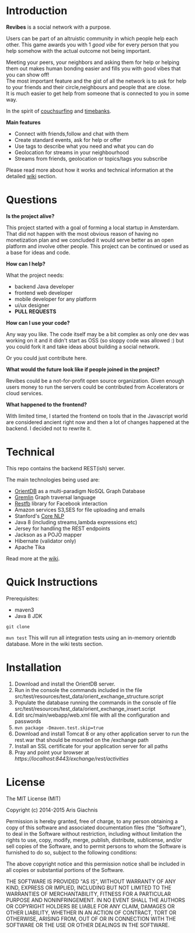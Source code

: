 # Introduction

**Revibes** is a social network with a purpose.

Users can be part of an altruistic community in which people help each other. This game awards you with 1 *good vibe* for every person that you help somehow with the actual outcome not being important.

Meeting your peers, your neighbors and asking them for help or helping them out makes human bonding easier and fills you with good vibes that you can show off!  
The most important feature and the gist of all the network is to ask for help to your friends and their circle,neighbours and people that are close.  
It is much easier to get help from someone that is connected to you in some way.

In the spirit of [couchsurfing](http://www.couchsurfing.com) and [timebanks](https://en.wikipedia.org/wiki/Time-based_currency).

**Main features**

* Connect with friends,follow and chat with them
* Create standard events, ask for help or offer
* Use tags to describe what you need and what you can do
* Geolocation for streams in your neighbourhood
* Streams from friends, geolocation or topics/tags you subscribe

Please read more about how it works and technical information at  the detailed [wiki](https://github.com/arisAlexis/revibes-server/wiki/) section.

# Questions

**Is the project alive?**

This project started with a goal of forming a local startup in Amsterdam. That did not happen with the most obvious
reason of having no monetization plan and we concluded it would serve better as an open platform and involve other people.
This project can be continued or used as a base for ideas and code.

**How can I help?**

What the project needs:

* backend Java developer
* frontend web developer
* mobile developer for any platform
* ui/ux designer
* **PULL REQUESTS**

**How can I use your code?**

Any way you like. The code itself may be a bit complex as only one dev was working on it and it didn't start
as OSS (so sloppy code was allowed :) but you could fork it and take ideas about building a social network.

Or you could just contribute here.

**What would the future look like if people joined in the project?**

Revibes could be a not-for-profit open source organization.
Given enough users money to run the servers could be contributed from Accelerators or cloud services.

**What happened to the frontend?**

With limited time, I started the frontend on tools that in the Javascript world are considered ancient right now
and then a lot of changes happened at the backend. I decided not to rewrite it.

# Technical

This repo contains the backend REST(ish) server.

The main technologies being used are:

* [OrientDB](http://www.orientdb.com) as a multi-paradigm NoSQL Graph Database
* [Gremlin](https://github.com/tinkerpop/gremlin) Graph traversal language
* [Restfb](http://restfb.com) library for Facebook interaction
* Amazon services S3,SES for file uploading and emails
* Stanford's [Core NLP](http://stanfordnlp.github.io/CoreNLP/)
* Java 8 (including streams,lambda expressions etc)
* Jersey for handling the REST endpoints
* Jackson as a POJO mapper
* Hibernate (validator only)
* Apache Tika

Read more at the [wiki](https://github.com/arisAlexis/revibes-server/wiki/).

# Quick Instructions

Prerequisites:

* maven3
* Java 8 JDK

`git clone`

`mvn test`
This will run all integration tests using an in-memory orientdb database. More in the wiki tests section.

# Installation

1. Download and install the OrientDB server.
2. Run in the console the commands included in the file src/test/resources/test_data/orient_exchange_structure.script
3. Populate the database running the commands in the console of file src/test/resources/test_data/orient_exchange_insert.script
4. Edit src/main/webapp/web.xml file with all the configuration and passwords
5. `mvn package -Dmaven.test.skip=true`
6. Download and install Tomcat 8 or any other application server to run the rest.war that should be mounted on the /exchange path
7. Install an SSL certificate for your application server for all paths
8. Pray and point your browser at *https://localhost:8443/exchange/rest/activities*

# License

The MIT License (MIT)

Copyright (c) 2014-2015 Aris Giachnis

Permission is hereby granted, free of charge, to any person obtaining a copy
of this software and associated documentation files (the "Software"), to deal
in the Software without restriction, including without limitation the rights
to use, copy, modify, merge, publish, distribute, sublicense, and/or sell
copies of the Software, and to permit persons to whom the Software is
furnished to do so, subject to the following conditions:

The above copyright notice and this permission notice shall be included in
all copies or substantial portions of the Software.

THE SOFTWARE IS PROVIDED "AS IS", WITHOUT WARRANTY OF ANY KIND, EXPRESS OR
IMPLIED, INCLUDING BUT NOT LIMITED TO THE WARRANTIES OF MERCHANTABILITY,
FITNESS FOR A PARTICULAR PURPOSE AND NONINFRINGEMENT.  IN NO EVENT SHALL THE
AUTHORS OR COPYRIGHT HOLDERS BE LIABLE FOR ANY CLAIM, DAMAGES OR OTHER
LIABILITY, WHETHER IN AN ACTION OF CONTRACT, TORT OR OTHERWISE, ARISING FROM,
OUT OF OR IN CONNECTION WITH THE SOFTWARE OR THE USE OR OTHER DEALINGS IN
THE SOFTWARE.

